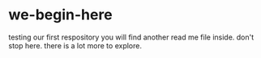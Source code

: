 # we-begin-here
testing our first respository
you will find another read me file inside. don't stop here. there is a lot more to explore. 
